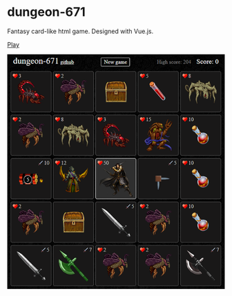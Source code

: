 # dungeon-671

Fantasy card-like html game. Designed with Vue.js.

[Play](https://nvzaa.github.io/dungeon-671/)

![Screenshot](doc/img/screenshot.png)

